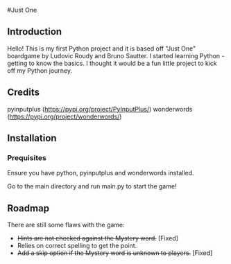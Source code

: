 #Just One

## Introduction

Hello! This is my first Python project and it is based off "Just One" boardgame by Ludovic Roudy and Bruno Sautter.
I started learning Python - getting to know the basics. I thought it would be a fun little project to kick off my Python journey.

## Credits
pyinputplus (https://pypi.org/project/PyInputPlus/)
wonderwords (https://pypi.org/project/wonderwords/)

## Installation
### Prequisites
Ensure you have python, pyinputplus and wonderwords installed.

Go to the main directory and run main.py to start the game!

## Roadmap

There are still some flaws with the game:

- ~~Hints are not checked against the Mystery word.~~ [Fixed]
- Relies on correct spelling to get the point.
- ~~Add a skip option if the Mystery word is unknown to players.~~ [Fixed]



